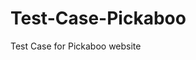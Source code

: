 # Test-Case-Pickaboo
Test Case for Pickaboo website 

<h3> <a href="https://www.pickaboo.com/> www.pickaboo.com </a> </h3>
